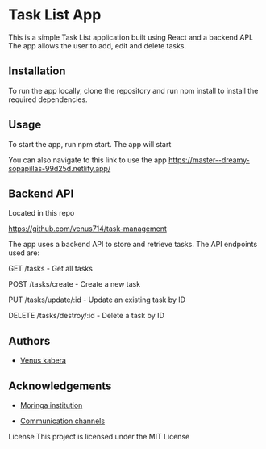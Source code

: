 # Task List App
This is a simple Task List application built using React and a backend API. The app allows the user to add, edit and delete tasks.



## Installation
To run the app locally, clone the repository and run npm install to install the required dependencies.

## Usage
To start the app, run npm start. The app will start

You can also navigate to this link to use the app https://master--dreamy-sopapillas-99d25d.netlify.app/

## Backend API
Located in this repo

https://github.com/venus714/task-management


The app uses a backend API to store and retrieve tasks. The API endpoints used are:

GET /tasks - Get all tasks

POST /tasks/create - Create a new task

PUT /tasks/update/:id - Update an existing task by ID

DELETE /tasks/destroy/:id - Delete a task by ID

## Authors

- [Venus kabera](https://github.com/venus714)


## Acknowledgements

 - [Moringa institution](https://morigaschool.com/courses/software-engineering-course-online/?gclid=EAIaIQobChMIhITYvvHJ-wIVA_Z3Ch3w1AafEAAYASAAEgI2IfD_BwE)
 
 - [Communication channels](https://app.slack.com/client/T0101L740P4/D04C40BEAG2)
 

License
This project is licensed under the MIT License 



